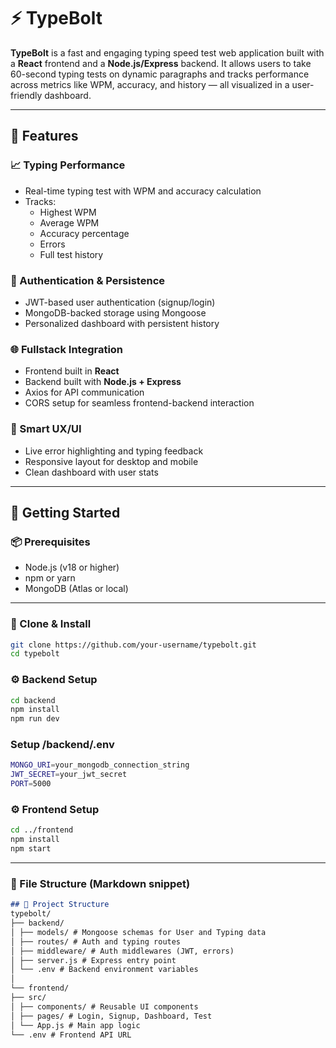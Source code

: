 # ⚡ TypeBolt

**TypeBolt** is a fast and engaging typing speed test web application built with a **React** frontend and a **Node.js/Express** backend. It allows users to take 60-second typing tests on dynamic paragraphs and tracks performance across metrics like WPM, accuracy, and history — all visualized in a user-friendly dashboard.

---

## 🎯 Features

### 📈 Typing Performance
- Real-time typing test with WPM and accuracy calculation
- Tracks:
  - Highest WPM
  - Average WPM
  - Accuracy percentage
  - Errors
  - Full test history

### 🔐 Authentication & Persistence
- JWT-based user authentication (signup/login)
- MongoDB-backed storage using Mongoose
- Personalized dashboard with persistent history

### 🌐 Fullstack Integration
- Frontend built in **React**
- Backend built with **Node.js + Express**
- Axios for API communication
- CORS setup for seamless frontend-backend interaction

### 🧠 Smart UX/UI
- Live error highlighting and typing feedback
- Responsive layout for desktop and mobile
- Clean dashboard with user stats

---

## 🚀 Getting Started

### 📦 Prerequisites

- Node.js (v18 or higher)
- npm or yarn
- MongoDB (Atlas or local)

---

### 🔧 Clone & Install

```bash
git clone https://github.com/your-username/typebolt.git
cd typebolt 
```

### ⚙️ Backend Setup

```bash
cd backend
npm install
npm run dev
```
### Setup /backend/.env

```bash
MONGO_URI=your_mongodb_connection_string
JWT_SECRET=your_jwt_secret
PORT=5000
``` 
### ⚙️ Frontend Setup

```bash
cd ../frontend
npm install
npm start
```
---

### 📁 File Structure (Markdown snippet)

```markdown
## 📁 Project Structure
typebolt/
├── backend/
│ ├── models/ # Mongoose schemas for User and Typing data
│ ├── routes/ # Auth and typing routes
│ ├── middleware/ # Auth middlewares (JWT, errors)
│ ├── server.js # Express entry point
│ └── .env # Backend environment variables
│
└── frontend/
├── src/
│ ├── components/ # Reusable UI components
│ ├── pages/ # Login, Signup, Dashboard, Test
│ └── App.js # Main app logic
└── .env # Frontend API URL
```

